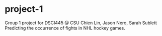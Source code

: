 # project-1
Group 1 project for DSCI445 @ CSU
Chien Lin, Jason Nero, Sarah Sublett
Predicting the occurrence of fights in NHL hockey games. 
